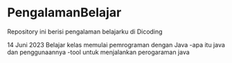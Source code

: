 # PengalamanBelajar
Repository ini berisi pengalaman belajarku di Dicoding

14 Juni 2023
Belajar kelas memulai pemrograman dengan Java
  -apa itu java dan penggunaannya
  -tool untuk menjalankan perogaraman java
  

